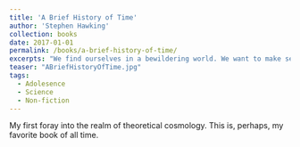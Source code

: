 ```yaml
---
title: 'A Brief History of Time'
author: 'Stephen Hawking'
collection: books
date: 2017-01-01
permalink: /books/a-brief-history-of-time/
excerpts: "We find ourselves in a bewildering world. We want to make sense of what we see around us and to ask: What is the nature of the universe? What is our place in it and where did it and we come from? Why is it the way it is?"
teaser: "ABriefHistoryOfTime.jpg"
tags:
  - Adolesence
  - Science
  - Non-fiction
---
```


My first foray into the realm of theoretical cosmology. This is, perhaps, my favorite book of all time.